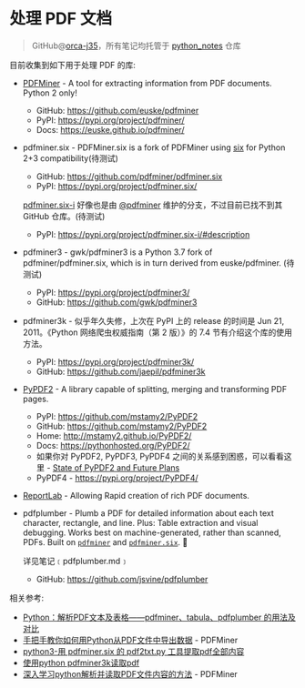 # 处理 PDF 文档
> GitHub@[orca-j35](https://github.com/orca-j35)，所有笔记均托管于 [python_notes](https://github.com/orca-j35/python_notes) 仓库



目前收集到如下用于处理 PDF 的库:

- [PDFMiner](https://github.com/euske/pdfminer) - A tool for extracting information from PDF documents. Python 2 only!
  
  - GitHub: <https://github.com/euske/pdfminer>
  - PyPI: <https://pypi.org/project/pdfminer/>
  - Docs: <https://euske.github.io/pdfminer/>
  
- pdfminer.six - PDFMiner.six is a fork of PDFMiner using [six](https://pypi.org/project/six/) for Python 2+3 compatibility(待测试)

  - GitHub: <https://github.com/pdfminer/pdfminer.six>
  - PyPI: <https://pypi.org/project/pdfminer.six/>

  [pdfminer.six-i](https://pypi.org/project/pdfminer.six-i/) 好像也是由 [@pdfminer](https://github.com/pdfminer) 维护的分支，不过目前已找不到其 GitHub 仓库。(待测试)

  - PyPI: <https://pypi.org/project/pdfminer.six-i/#description>

- pdfminer3 - gwk/pdfminer3 is a Python 3.7 fork of pdfminer/pdfminer.six, which is in turn derived from euske/pdfminer. (待测试)

  - PyPI: <https://pypi.org/project/pdfminer3/>
  - GitHub: <https://github.com/gwk/pdfminer3>

- pdfminer3k - 似乎年久失修，上次在 PyPI 上的 release 的时间是 Jun 21, 2011。《Python 网络爬虫权威指南（第 2 版）》的 7.4 节有介绍这个库的使用方法。

  - PyPI: <https://pypi.org/project/pdfminer3k/>
  - GitHub: <https://github.com/jaepil/pdfminer3k>

- [PyPDF2](https://github.com/mstamy2/PyPDF2) - A library capable of splitting, merging and transforming PDF pages.
  - PyPI: <https://github.com/mstamy2/PyPDF2>
  - GitHub: <https://github.com/mstamy2/PyPDF2>
  - Home: <http://mstamy2.github.io/PyPDF2/>
  - Docs: <https://pythonhosted.org/PyPDF2/>
  - 如果你对 PyPDF2, PyPDF3, PyPDF4 之间的关系感到困惑，可以看看这里 - [State of PyPDF2 and Future Plans](https://github.com/mstamy2/PyPDF2/wiki/State-of-PyPDF2-and-Future-Plans)
  - PyPDF4 - <https://pypi.org/project/PyPDF4/>
  
- [ReportLab](https://www.reportlab.com/opensource/) - Allowing Rapid creation of rich PDF documents.

- pdfplumber - Plumb a PDF for detailed information about each text character, rectangle, and line. Plus: Table extraction and visual debugging. Works best on machine-generated, rather than scanned, PDFs. Built on [`pdfminer`](https://github.com/euske/pdfminer) and [`pdfminer.six`](https://github.com/goulu/pdfminer). 🧀

  详见笔记﹝pdfplumber.md﹞

  - GitHub: <https://github.com/jsvine/pdfplumber>

  

相关参考:

- [Python：解析PDF文本及表格——pdfminer、tabula、pdfplumber 的用法及对比](https://www.cnblogs.com/gl1573/p/10064438.html)
- [手把手教你如何用Python从PDF文件中导出数据](http://www.sohu.com/a/278505885_197042) - PDFMiner
- [python3-用 pdfminer.six 的 pdf2txt.py 工具提取pdf全部内容](https://blog.csdn.net/m0_37952030/article/details/85041434)
- [使用python pdfminer3k读取pdf](https://www.jianshu.com/p/742a28decc58)
- [深入学习python解析并读取PDF文件内容的方法](https://www.cnblogs.com/wj-1314/p/9429816.html) - PDFMiner